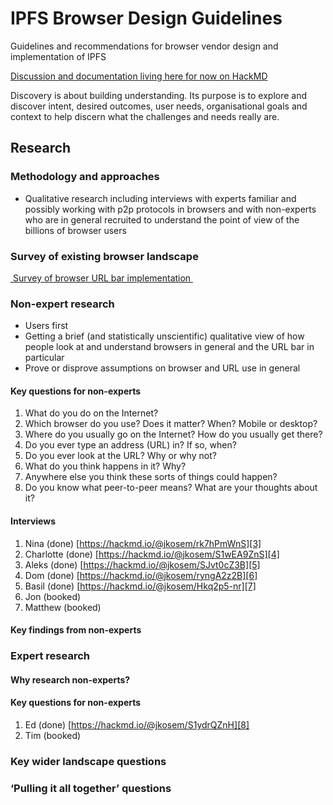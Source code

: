 # IPFS Browser Design Guidelines
Guidelines and recommendations for browser vendor design and implementation of IPFS

[Discussion and documentation living here for now on HackMD][1]

Discovery is about building understanding. Its purpose is to explore and discover intent, desired outcomes, user needs, organisational goals and context to help discern what the challenges and needs really are. 

## Research

### Methodology and approaches

- Qualitative research including interviews with experts familiar and possibly working with p2p protocols in browsers and with non-experts who are in general recruited to understand the point of view of the billions of browser users

### Survey of existing browser landscape

[ Survey of browser URL bar implementation ][2]

### Non-expert research

- Users first
- Getting a brief (and statistically unscientific) qualitative view of how people look at and understand browsers in general and the URL bar in particular
- Prove or disprove assumptions on browser and URL use in general

#### Key questions for non-experts

1. What do you do on the Internet?
2. Which browser do you use? Does it matter? When? Mobile or desktop?
3. Where do you usually go on the Internet? How do you usually get there?
4. Do you ever type an address (URL) in? If so, when?
5. Do you ever look at the URL? Why or why not?
6. What do you think happens in it? Why?
7. Anywhere else you think these sorts of things could happen?
8. Do you know what peer-to-peer means? What are your thoughts about it?

#### Interviews
1. Nina (done) [https://hackmd.io/@jkosem/rk7hPmWnS][3]
2. Charlotte (done) [https://hackmd.io/@jkosem/S1wEA9ZnS][4]
3. Aleks (done) [https://hackmd.io/@jkosem/SJvt0cZ3B][5]
4. Dom (done) [https://hackmd.io/@jkosem/ryngA2z2B][6]
5. Basil (done) [https://hackmd.io/@jkosem/Hkq2p5-nr][7]
6. Jon (booked)
7. Matthew (booked)

#### Key findings from non-experts

### Expert research

#### Why research non-experts?

#### Key questions for non-experts

1. Ed (done) [https://hackmd.io/@jkosem/S1ydrQZnH][8]
2. Tim (booked)

### Key wider landscape questions

### ‘Pulling it all together’ questions 

[1]:	https://hackmd.io/BC4VXCr4TW6tUXnYZKOO0A?view
[2]:	https://hackmd.io/LnKfUUM_TAqw4JfRw_XmdA
[3]:	https://hackmd.io/@jkosem/rk7hPmWnS
[4]:	https://hackmd.io/@jkosem/S1wEA9ZnS
[5]:	https://hackmd.io/@jkosem/SJvt0cZ3B
[6]:	https://hackmd.io/@jkosem/ryngA2z2B
[7]:	https://hackmd.io/@jkosem/Hkq2p5-nr
[8]:	https://hackmd.io/@jkosem/S1ydrQZnH